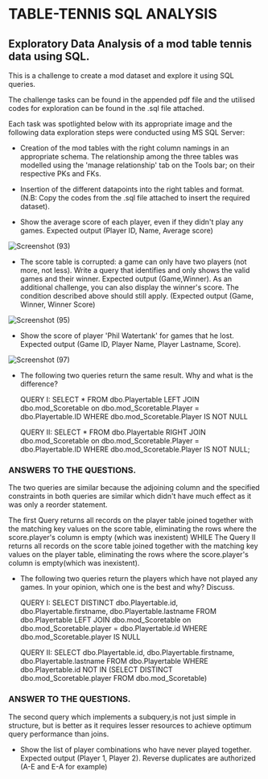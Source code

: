# TABLE-TENNIS SQL ANALYSIS



## Exploratory Data Analysis of a mod table tennis data using SQL.




This is a challenge to create a mod dataset and explore it using SQL queries. 


The challenge tasks can be found in the appended pdf file and the utilised codes for exploration can be found in the .sql file attached. 


Each task was spotlighted below with its appropriate image and the following data exploration steps were conducted using MS SQL Server:



- Creation of the mod tables with the right column namings in an appropriate schema. The relationship among the three tables was modelled using the 'manage relationship' tab on the Tools bar; on their respective PKs and FKs.

- Insertion of the different datapoints into the right tables and format. (N.B: Copy the codes from the .sql file attached to insert the required dataset).

- Show the average score of each player, even if they didn't play any games. Expected output (Player ID, Name, Average score) 



![Screenshot (93)](https://user-images.githubusercontent.com/112668327/201498856-6188cfdc-561d-4fc5-abab-eebfe9628bda.png)



- The score table is corrupted: a game can only have two players (not more, not less). Write a query that identifies and only shows the valid games and their winner. Expected output (Game,Winner). As an additional challenge, you can also display the winner's score. The condition described above should still apply. (Expected output (Game, Winner, Winner Score)



![Screenshot (95)](https://user-images.githubusercontent.com/112668327/201498980-067321ff-c56b-4c71-8262-741b8bec80d9.png)


- Show the score of player 'Phil Watertank' for games that he lost. Expected output (Game ID, Player Name, Player Lastname, Score).



![Screenshot (97)](https://user-images.githubusercontent.com/112668327/201499093-89333143-b053-4cf8-bb16-40c0101e4ecf.png)



- The following two queries return the same result. Why and what is the difference?

	QUERY I: 
			SELECT * FROM dbo.Playertable
			LEFT JOIN dbo.mod_Scoretable on dbo.mod_Scoretable.Player = dbo.Playertable.ID
			WHERE dbo.mod_Scoretable.Player IS NOT NULL

	QUERY II:
			SELECT * FROM dbo.Playertable
			RIGHT JOIN dbo.mod_Scoretable on dbo.mod_Scoretable.Player = dbo.Playertable.ID 
			WHERE dbo.mod_Scoretable.Player IS NOT NULL; 
			
### ANSWERS TO THE QUESTIONS.

 The two queries are similar because the adjoining column and the specified constraints in both queries are similar which didn't have much effect as it was only a reorder statement.

 The first Query returns all records on the player table joined together with the matching key values on the score table, eliminating the rows where the score.player's column is empty (which was inexistent) WHILE 
 The Query II returns all records on the score table joined together with the matching key values on the player table, eliminating the rows where the score.player's column is empty(which was inexistent).
 
 
 - The following two queries return the players which have not played any games. In your opinion, which one is the best and why? Discuss. 

	QUERY I:
			SELECT DISTINCT dbo.Playertable.id, dbo.Playertable.firstname, dbo.Playertable.lastname FROM dbo.Playertable
			LEFT JOIN dbo.mod_Scoretable on dbo.mod_Scoretable.player = dbo.Playertable.id
			WHERE dbo.mod_Scoretable.player IS NULL

	QUERY II:
			SELECT dbo.Playertable.id, dbo.Playertable.firstname, dbo.Playertable.lastname FROM dbo.Playertable
			WHERE dbo.Playertable.id NOT IN (SELECT DISTINCT dbo.mod_Scoretable.player FROM dbo.mod_Scoretable)

### ANSWER TO THE QUESTIONS.

 The second query which implements a subquery,is not just simple in structure, but is better as it requires lesser resources to achieve optimum query performance than joins.


- Show the list of player combinations who have never played together. Expected output (Player 1, Player 2). Reverse duplicates are authorized (A-E and E-A for example)


